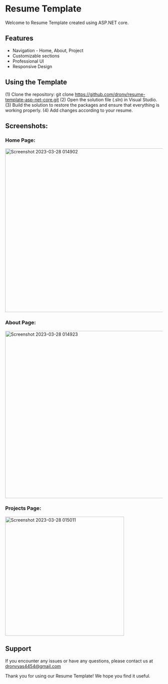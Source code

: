 # Resume Template
Welcome to Resume Template created using ASP.NET core.
## Features
* Navigation - Home, About, Project
* Customizable sections
* Professional UI
* Responsive Design

## Using the Template
(1) Clone the repository: git clone https://github.com/dronv/resume-template-asp-net-core.git
(2) Open the solution file (.sln) in Visual Studio.
(3) Build the solution to restore the packages and ensure that everything is working properly.
(4) Add changes according to your resume.

## Screenshots: 
### Home Page:
<img width="523" alt="Screenshot 2023-03-28 014902" src="https://user-images.githubusercontent.com/41694884/228145750-5bc0f49a-b5b3-44fd-b4e3-6a3532114b86.png">


### About Page:
<img width="534" alt="Screenshot 2023-03-28 014923" src="https://user-images.githubusercontent.com/41694884/228146157-f23c4830-207c-459e-b710-7658e9e68005.png">


### Projects Page:
<img width="380" alt="Screenshot 2023-03-28 015011" src="https://user-images.githubusercontent.com/41694884/228146315-7c787b3f-d82c-4ccf-a461-485ea513db18.png">



## Support
If you encounter any issues or have any questions, please contact us at dronvyas4454@gmail.com

Thank you for using our Resume Template! We hope you find it useful.
